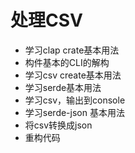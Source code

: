 # 处理CSV

- 学习clap crate基本用法
- 构件基本的CLI的解构
- 学习csv create基本用法
- 学习serde基本用法
- 学习csv，输出到console
- 学习serde-json 基本用法
- 将csv转换成json
- 重构代码

